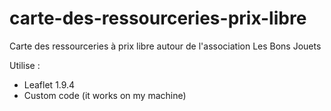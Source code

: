 # carte-des-ressourceries-prix-libre
Carte des ressourceries à prix libre autour de l'association Les Bons Jouets

Utilise :
* Leaflet 1.9.4
* Custom code (it works on my machine)
